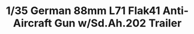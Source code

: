 ---
layout: product
title: "1/35 German 88mm L71 Flak41 Anti-Aircraft Gun w/Sd.Ah.202 Trailer"
price: "TBA" 
desc: "Maketa"
img_path: "/assets/img/BRNC35114.webp"
brand: "Bronco"
available: false
special_offer: false
new: false
soon: false
cat: "010000"
subcat: "015800"
subsubcat: "0N/A"
sifra: "BRNC35114"
popular: false
---